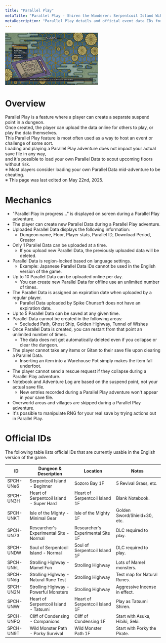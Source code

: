 ```yaml
---
title: "Parallel Play"
metaTitle: "Parallel Play - Shiren the Wanderer: Serpentcoil Island Wiki"
metaDescription: "Parallel Play details and official event data IDs for Shiren the Wanderer: The Mystery Dungeon of Serpentcoil Island."
---
```


<div class="pageTopImage">
  <img src="../images/other/parallel_play.jpg"/>
</div>

# Overview

Parallel Play is a feature where a player can create a separate suspend point in a dungeon.<br/>Once created, the player can upload the data online for others to play, or play the data themselves.<br/>This Parallel Play feature is most often used as a way to host an event or challenge of some sort.<br/>Loading and playing a Parallel Play adventure does not impact your actual save file in any way,<br/>and it's possible to load your own Parallel Data to scout upcoming floors without risk.<br/><span class="redText">※ Most players consider loading your own Parallel Data mid-adventure to be cheating.</span><br/><span class="orangeText">※ This page was last edited on May 22nd, 2025.</span>

# Mechanics

- "Parallel Play in progress..." is displayed on screen during a Parallel Play adventure.
- The player can create new Parallel Data during a Parallel Play adventure.
- Uploaded Parallel Data displays the following information:
    - Dungeon name, Floor, Player stats, Parallel ID, Download Period, Creator
- Only 1 Parallel Data can be uploaded at a time.
    - If you upload new Parallel Data, the previously uploaded data will be deleted.
- Parallel Data is region-locked based on language settings.
    - Example: Japanese Parallel Data IDs cannot be used in the English version of the game.
- Up to 10 Parallel Data can be uploaded online per day.
    - You can create new Parallel Data for offline use an unlimited number of times.
- The Parallel Data is assigned an expiration date when uploaded by a regular player.
    - Parallel Data uploaded by Spike Chunsoft does not have an expiration date.
- Up to 5 Parallel Data can be saved at any given time.
- Parallel Data cannot be created in the following areas:
    - Secluded Path, Ghost Ship, Golden Highway, Tunnel of Wishes
- Once Parallel Data is created, you can restart from that point an unlimited number of times.
    - The data does not get automatically deleted even if you collapse or clear the dungeon.
- The player cannot take any items or Gitan to their save file upon clearing a Parallel Data.
    - Inserting an item into a Warehouse Pot simply makes the item fall underfoot.
- The player cannot send a rescue request if they collapse during a Parallel Play adventure.
- Notebook and Adventure Log are based on the suspend point, not your actual save file.
    - New entries recorded during a Parallel Play adventure won't appear in your save file.
- Overworld areas and villages are skipped during a Parallel Play adventure.
- It's possible to manipulate RNG for your real save by trying actions out in Parallel Play.

# Official IDs

The following table lists official IDs that are currently usable in the English version of the game.

|ID|Dungeon & Description|Location|Notes|
|-|-|-|-|
|SPCH-UNe6|Serpentcoil Island - Beginner|Sozoro Bay 1F|5 Revival Grass, etc.|
|SPCH-UN3H|Heart of Serpentcoil Island - Super Hard|Heart of Serpentcoil Island 1F|Blank Notebook.|
|SPCH-UNKT|Isle of the Mighty - Minimal Gear|Isle of the Mighty 1F|Golden Sword/Shield+30, etc.|
|SPCH-UN73|Researcher's Experimental Site - Normal|Researcher's Experimental Site 1F|DLC required to play.|
|SPCH-UNDW|Soul of Serpentcoil Island - Normal|Soul of Serpentcoil Island 1F|DLC required to play.|
|SPCH-UNhL|Strolling Highway - Mamel Fun|Strolling Highway|Lots of Mamel monsters.|
|SPCH-UNdg|Strolling Highway - Natural Rune Test|Strolling Highway|Test map for Natural Runes.|
|SPCH-UN2N|Strolling Highway - Powerful Monsters|Strolling Highway|Aggressive Incense in effect.|
|SPCH-UNWr|Heart of Serpentcoil Island - Tatsumi|Heart of Serpentcoil Island 1F|Play as Tatsumi Shiren.|
|SPCH-UNPQ|Cliff of Condensing - Companions|Cliff of Condensing 1F|Start with Asuka, Hibiki, Seki.|
|SPCH-UN9T|Wild Monster Path - Porky Survival|Wild Monster Path 1F|Start with Porky the Pirate.|
